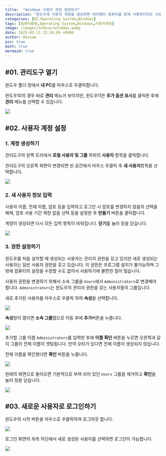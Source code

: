 ```yaml
---
title:  "Windows 사용자 계정 생성하기"
description: "윈도우에 사용자 계정을 생성하면 여러명이 컴퓨터를 함께 사용하더라도 서로 사용 환경이 중복되지 않는다는 이점이 있습니다. 특히 공용 PC인 경우 사용자 계정을 만들어 두면 다른 사람과 다른 환경을 사용할 수 있기 때문에 매우 편합니다."
categories: [02.Operating System,Windows]
tags: [컴퓨터활용,Operating System,Windows,사용자계정]
image: /images/indexs/windows.webp
date: 2025-03-11 23:34:09 +0900
author: Hossam
pin: true
math: true
mermaid: true
---
```


## #01. 관리도구 열기

윈도우 폴더 창에서 **내 PC**를 마우스로 우클릭합니다.

윈도우10의 경우 바로 **관리** 메뉴가 보이지만, 윈도우11은 **추가 옵션 표시**를 클릭한 후에 **관리** 메뉴를 선택할 수 있습니다.

![](/images/2025/0311/01.png)

## #02. 사용자 계정 설정

### 1. 계정 생성하기

관리도구의 왼쪽 트리에서 **로컬 사용자 및 그룹** 하위의 **사용자** 항목을 클릭합니다.

관리도구의 오른쪽 화면이 변경되면 빈 공간에서 마우스 우클릭 후 **새 사용자**항목을 선택합니다.

![](/images/2025/0311/02.png)

### 2. 새 사용자 정보 입력

사용자 이름, 전체 이름, 암호 등을 입력하고 로그인 시 암호를 변경하지 않음의 선택을 해제, 암호 사용 기간 제한 없음 선택 등을 설정한 후 **만들기** 버튼을 클릭합니다.

계정이 생성되면 다시 모든 입력 항목이 비워집니다. **닫기**를 눌러 창을 닫습니다.

![](/images/2025/0311/03.png)

### 3. 권한 설정하기

윈도우를 처음 설치할 때 생성되는 사용자는 관리자 권한을 갖고 있지만 새로 생성되는 사용자는 일반 사용자 권한을 갖고 있습니다. 이 권한은 프로그램 설치가 불가능하며 그 밖에 컴퓨터의 설정을 수정할 수도 없어서 사용하기에 불편한 점이 많습니다.

사용자 권한을 변경하기 위해서 소속 그룹을 `Users`에서 `Administrators`로 변경해야 합니다. `Administrators`는 윈도우의 관리자 권한을 갖는 사용자들의 그룹입니다.

새로 추가된 사용자를 마우스로 우클릭 하여 **속성**을 선택합니다.

![](/images/2025/0311/04.png)

**속성**창이 열리면 **소속 그룹**탭으로 이동 후에 **추가**버튼을 누릅니다.

![](/images/2025/0311/05.png)

추가할 그룹 이름 `Administrators`를 입력한 후에 **이름 확인** 버튼을 누르면 오른쪽과 같이 그룹의 전체 이름이 셋팅됩니다. 만약 오타가 있다면 전체 이름이 생성되지 않습니다.

전체 이름을 확인했다면 **확인** 버튼을 누릅니다.

![](/images/2025/0311/06.png)

원래의 화면으로 돌아오면 기본적으로 부여 되어 있던 `Users` 그룹을 제거하고 **확인**을 눌러 창읃 닫습니다.

![](/images/2025/0311/08.png)

## #03. 새로운 사용자로 로그인하기

윈도우의 시작 버튼을 마우스로 우클릭하여 로그아웃 합니다.

![](/images/2025/0311/09.png)

로그인 화면의 좌측 하단에서 새로 생성된 사용자를 선택하면 로그인이 가능합니다.

![](/images/2025/0311/10.png)